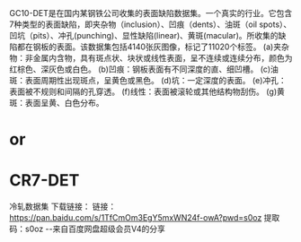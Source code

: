 GC10-DET是在国内某钢铁公司收集的表面缺陷数据集。一个真实的行业。它包含7种类型的表面缺陷，即夹杂物（inclusion）、凹痕（dents）、油斑（oil spots）、凹坑（pits）、冲孔(punching)、显性缺陷(linear)、黄斑(macular)。所收集的缺陷都在钢板的表面。该数据集包括4140张灰图像，标记了11020个标签。
(a)夹杂物：非金属内含物，具有斑点状、块状或线性表面，呈不连续或连续分布，颜色为红棕色、深灰色或白色。
(b)凹痕：钢板表面有不同深度的直、细凹槽。
(c)油斑：表面周期性出现斑点，呈黄色或黑色。
(d)坑：一定深度的表面。
(e)冲孔：表面被不规则和间隔的孔穿透。
(f)线性：表面被滚轮或其他结构物刮伤。
(g)黄斑：表面呈黄、白色分布。







# or
# CR7-DET
冷轧数据集
下载链接：
链接：https://pan.baidu.com/s/1TfCmOm3EgY5mxWN24f-owA?pwd=s0oz 
提取码：s0oz 
--来自百度网盘超级会员V4的分享
